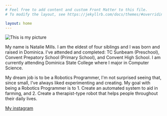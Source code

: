 ```yaml
---
# Feel free to add content and custom Front Matter to this file.
# To modify the layout, see https://jekyllrb.com/docs/themes/#overriding-theme-defaults

layout: home
---
```


![This is my picture](https://i0.wp.com/createcaribbean.org/create/wp-content/uploads/2022/04/IMG_6004-scaled.jpg?resize=1153%2C1536&ssl=1)

My name is Natalie Mills. I am the eldest of four siblings and I was born and raised in Dominica. I've attended and completed: TC Sunbeam (Preschool), Convent Prepatory School (Primary School), and Convent High School. I am currently attending Dominica State College where I major in Computer Science.

My dream job is to be a Robotics Programmer, I'm not surprised seeing that, since small, I've always liked experimenting and creating. My goal with being a Robotics Programmer is to 1. Create an automated system to aid in farming, and 2. Create a therapist-type robot that helps people throughout their daily lives.

[My instagram](https://www.instagram.com/_._mi_mi_mi._/)
